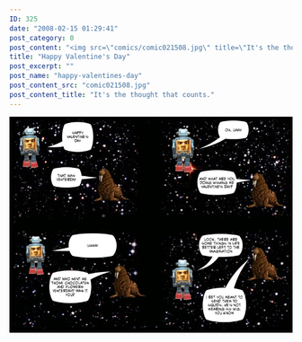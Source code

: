 ```yaml
---
ID: 325
date: "2008-02-15 01:29:41"
post_category: 0
post_content: "<img src=\"comics/comic021508.jpg\" title=\"It's the thought that counts.\" />"
title: "Happy Valentine's Day"
post_excerpt: ""
post_name: "happy-valentines-day"
post_content_src: "comic021508.jpg"
post_content_title: "It's the thought that counts."
---
```



[![It's the thought that counts.](/comics-hi-res/comic021508.jpg)](/comics-hi-res/comic021508.jpg "It's the thought that counts.")
